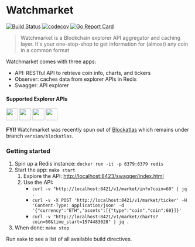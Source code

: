 # Watchmarket

[![Build Status](https://dev.azure.com/TrustWallet/WatchMarket/_apis/build/status/trustwallet.watchmarket?branchName=master)](https://dev.azure.com/TrustWallet/WatchMarket/_build/latest?definitionId=45&branchName=master)
[![codecov](https://codecov.io/gh/trustwallet/watchmarket/branch/master/graph/badge.svg)](https://codecov.io/gh/trustwallet/watchmarket)
[![Go Report Card](https://goreportcard.com/badge/github.com/TrustWallet/watchmarket)](https://goreportcard.com/report/github.com/TrustWallet/watchmarket)

> Watchmarket is a Blockchain explorer API aggregator and caching layer. It's your one-stop-shop to get information for (almost) any coin in a common format

Watchmarket comes with three apps:
* API: RESTful API to retrieve coin info, charts, and tickers
* Observer: caches data from explorer APIs in Redis
* Swagger: API explorer

#### Supported Explorer APIs

<a href="https://coinmarketcap.com" target="_blank"><img src="https://coinmarketcap.com/apple-touch-icon.png" width="32" /></a>
<a href="https://www.binance.org/" target="_blank"><img src="https://raw.githubusercontent.com/trustwallet/assets/master/blockchains/binance/info/logo.png" width="32" /></a>
<a href="https://fixer.io/" target="_blank"><img src="https://fixer.io/fixer_images/fixer_money.png" width="32" /></a>
<a href="https://www.coingecko.com/" target="_blank"><img src="https://static.coingecko.com/s/thumbnail-007177f3eca19695592f0b8b0eabbdae282b54154e1be912285c9034ea6cbaf2.png" width="32" /></a>

**FYI!**
Watchmarket was recently spun out of [Blockatlas](https://github.com/trustwallet/blockatlas) which remains under branch `version/blockatlas`.

### Getting started

1. Spin up a Redis instance: `docker run -it -p 6379:6379 redis`
1. Start the app: `make start`
   1. Explore the API: [http://localhost:8423/swagger/index.html](http://localhost:8423/swagger/index.html)
   1. Use the API:
      * `curl -v "http://localhost:8421/v1/market/info?coin=60" | jq .`
      * `curl -v -X POST 'http://localhost:8421/v1/market/ticker' -H 'Content-Type: application/json' -d '{"currency":"ETH","assets":[{"type":"coin","coin":60}]}'`
      * `curl -v "http://localhost:8421/v1/market/charts?coin=60&time_start=1574483028" | jq .`
1. When done: `make stop`

Run `make` to see a list of all available build directives.
